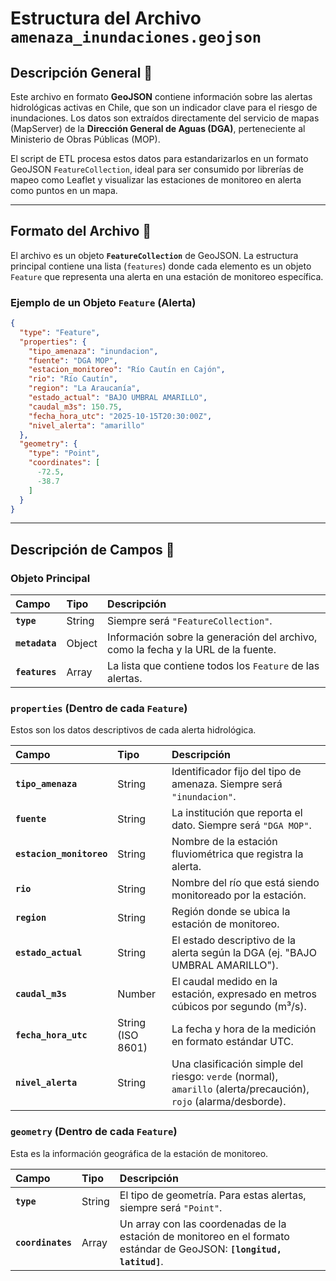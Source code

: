 # Estructura del Archivo `amenaza_inundaciones.geojson`

## Descripción General 📝

Este archivo en formato **GeoJSON** contiene información sobre las alertas hidrológicas activas en Chile, que son un indicador clave para el riesgo de inundaciones. Los datos son extraídos directamente del servicio de mapas (MapServer) de la **Dirección General de Aguas (DGA)**, perteneciente al Ministerio de Obras Públicas (MOP).

El script de ETL procesa estos datos para estandarizarlos en un formato GeoJSON `FeatureCollection`, ideal para ser consumido por librerías de mapeo como Leaflet y visualizar las estaciones de monitoreo en alerta como puntos en un mapa.

---

## Formato del Archivo 📄

El archivo es un objeto **`FeatureCollection`** de GeoJSON. La estructura principal contiene una lista (`features`) donde cada elemento es un objeto `Feature` que representa una alerta en una estación de monitoreo específica.

### Ejemplo de un Objeto `Feature` (Alerta)

```json
{
  "type": "Feature",
  "properties": {
    "tipo_amenaza": "inundacion",
    "fuente": "DGA MOP",
    "estacion_monitoreo": "Río Cautín en Cajón",
    "rio": "Río Cautín",
    "region": "La Araucanía",
    "estado_actual": "BAJO UMBRAL AMARILLO",
    "caudal_m3s": 150.75,
    "fecha_hora_utc": "2025-10-15T20:30:00Z",
    "nivel_alerta": "amarillo"
  },
  "geometry": {
    "type": "Point",
    "coordinates": [
      -72.5,
      -38.7
    ]
  }
}
```

---

## Descripción de Campos 🔎

### Objeto Principal

| Campo | Tipo | Descripción |
| :--- | :--- | :--- |
| **`type`** | String | Siempre será `"FeatureCollection"`. |
| **`metadata`** | Object | Información sobre la generación del archivo, como la fecha y la URL de la fuente. |
| **`features`** | Array | La lista que contiene todos los `Feature` de las alertas. |

### `properties` (Dentro de cada `Feature`)

Estos son los datos descriptivos de cada alerta hidrológica.

| Campo | Tipo | Descripción |
| :--- | :--- | :--- |
| **`tipo_amenaza`** | String | Identificador fijo del tipo de amenaza. Siempre será `"inundacion"`. |
| **`fuente`** | String | La institución que reporta el dato. Siempre será `"DGA MOP"`. |
| **`estacion_monitoreo`**| String | Nombre de la estación fluviométrica que registra la alerta. |
| **`rio`** | String | Nombre del río que está siendo monitoreado por la estación. |
| **`region`** | String | Región donde se ubica la estación de monitoreo. |
| **`estado_actual`** | String | El estado descriptivo de la alerta según la DGA (ej. "BAJO UMBRAL AMARILLO"). |
| **`caudal_m3s`** | Number | El caudal medido en la estación, expresado en metros cúbicos por segundo (m³/s). |
| **`fecha_hora_utc`** | String (ISO 8601)| La fecha y hora de la medición en formato estándar UTC. |
| **`nivel_alerta`** | String | Una clasificación simple del riesgo: `verde` (normal), `amarillo` (alerta/precaución), `rojo` (alarma/desborde). |

### `geometry` (Dentro de cada `Feature`)

Esta es la información geográfica de la estación de monitoreo.

| Campo | Tipo | Descripción |
| :--- | :--- | :--- |
| **`type`** | String | El tipo de geometría. Para estas alertas, siempre será `"Point"`. |
| **`coordinates`** | Array | Un array con las coordenadas de la estación de monitoreo en el formato estándar de GeoJSON: **`[longitud, latitud]`**. |